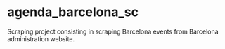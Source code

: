 # agenda_barcelona_sc

Scraping project consisting in scraping Barcelona events from Barcelona administration website.
